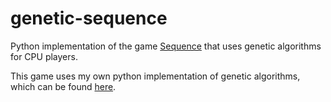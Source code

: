 # genetic-sequence
Python implementation of the game [Sequence](http://www.jaxgames.com/seq2.htm) that uses genetic algorithms for CPU players.

This game uses my own python implementation of genetic algorithms, which can be found [here](https://github.com/aleknaui/py-genetic).